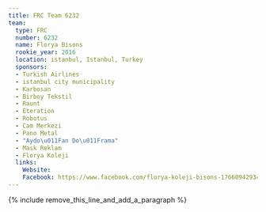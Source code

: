 ```yaml
---
title: FRC Team 6232
team:
  type: FRC
  number: 6232
  name: Florya Bisons
  rookie_year: 2016
  location: istanbul, Istanbul, Turkey
  sponsors:
  - Turkish Airlines
  - istanbul city municipality
  - Karbosan
  - Birboy Tekstil
  - Raunt
  - Eteration
  - Robotus
  - Cam Merkezi
  - Pano Metal
  - "Aydo\u011Fan Do\u011Frama"
  - Mask Reklam
  - Florya Koleji
  links:
    Website:
    Facebook: https://www.facebook.com/florya-koleji-bisons-176609429345968
---
```


{% include remove_this_line_and_add_a_paragraph %}